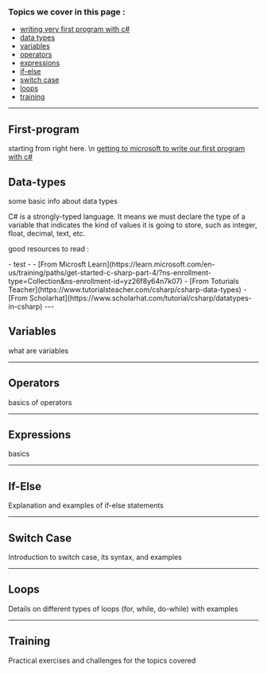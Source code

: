 ### Topics we cover in this page :
- [writing very first program with c#](#first-program)
- [data types](#data-types)
- [variables](#variables)
- [operators](#operators)
- [expressions](#expressions)
- [if-else](#if-else)
- [switch case](#switch-case)
- [loops](#loops)
- [training](#training)

---
## First-program

starting from right here. \n
[getting to microsoft to write our first program with c#](https://learn.microsoft.com/en-us/training/modules/csharp-write-first/)

## Data-types
<p>some basic info about data types</p>
C# is a strongly-typed language. It means we must declare the type of a variable that indicates the kind of values it is going to store, such as integer, float, decimal, text, etc.
<p>good resources to read : </p>
- test
- 
  - [From Microsft Learn](https://learn.microsoft.com/en-us/training/paths/get-started-c-sharp-part-4/?ns-enrollment-type=Collection&ns-enrollment-id=yz26f8y64n7k07)
  - [From Toturials Teacher](https://www.tutorialsteacher.com/csharp/csharp-data-types)
  - [From Scholarhat](https://www.scholarhat.com/tutorial/csharp/datatypes-in-csharp)
---

## Variables 
<p>what are variables </p>

---

## Operators 
<p> basics of operators</p>

---

## Expressions
<p>basics</p>

---

## If-Else
<p>Explanation and examples of if-else statements</p>

---

## Switch Case
<p>Introduction to switch case, its syntax, and examples</p>

---

## Loops
<p>Details on different types of loops (for, while, do-while) with examples</p>

---

## Training
<p>Practical exercises and challenges for the topics covered</p>
